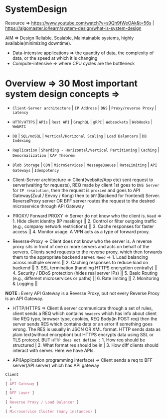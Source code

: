 # SystemDesign

Resource => https://www.youtube.com/watch?v=s9Qh9fWeOAk&t=56s  |  https://algomaster.io/learn/system-design/what-is-system-design

AIM => Design Reliable, Scalable, Maintainable systems, highly available(minimizing downtime).

- Data-intensive applications => the quantity of data, the complexity of data, or the speed at which it is changing
- Compute-intensive => where CPU cycles are the bottleneck

 # Overview => 30 Most important system design concepts =>

- `Client-Server architecture` | `IP Address` | `DNS` | `Proxy/reverse Proxy` | `Latency`
- `HTTP/HTTPS` | `APIs` | `Rest API` | `GraphQL` | `gRPC` | `Websockets` | `WebHooks` | `WebRTC`
- `DB` | `SQL/noSQL` | `Vertical/Horizonal Scaling` | `Load Balancers` | `DB Indexing` 
- `Replication` | `Sharding - Horizontal/Vertical Partitioning` | `Caching` | `Denormalization` | `CAP Theorem`
- `Blob Storage` | `CDN` | `MicroServices` | `MessageQueues` | `RateLimiting` | `API Gateways` | `Idempotency`

- Client-Server architecture => Client(website/App etc) sent request to server(waiting for requests), REQ made by client 1st goes to `DNS Server` for `IP resolution`, then the request is `proxied` and goes to API Gateway(Zuul / Envoy / Kong) then to `BFF`(Backend for frontend) Server. ReverseProxy server OR BFF server routes the request to the desired microservice through API Gateway

- PROXY/ Forward PROXY => Server do not know who the client is. `Need` => 1. Hide client identity (IP masking) || 2. Control or filter outgoing traffic (e.g., company network restrictions) || 3. Cache responses for faster access || 4. Monitor usage. A VPN acts as a type of forward proxy.
   
- Reverse-Proxy => Client does not know who the server is. A reverse proxy sits in front of one or more servers and acts on behalf of the servers. Clients send requests to the reverse proxy, which then forwards them to the appropriate backend server. `Need` => 1. Load balancing across multiple servers || 2. Caching responses to reduce load on backend || 3. SSL termination (handling HTTPS encryption centrally) || 4. Security / DDoS protection (hides real server IPs) || 5. Basic Routing (e.g., different microservices or paths) || 6. Rate limiting || 7. Monitoring & Logging ||

**NOTE :** Every API Gateway is a Reverse Proxy, but not every Reverse Proxy is an API Gateway.

- HTTP/HTTPS => Client & server communicate through a set of rules, client sends a REQ which contains `headers` which has info about client like REQ type, browser type, cookies, REQ Body(in POST req) then the server sends RES which contains data or an error if something goes wrong. The RES is usually in JSON OR XML format. HTTP sends data as plain text(without encryption) but HTTPS encrypts data using SSL or TLS protocol. BUT `HTTP does not define :` 1. How req should be structured | 2. What format res should be in | 3. How diff clients should interact with server. Here we have APIs.

- API(Application programming interface) => Client sends a req to BFF server(API server) which has API gateway

```css
Client
  ↓
[ API Gateway ]
  ↓
[ BFF Layer ]
  ↓
[ Reverse Proxy / Load Balancer ]
  ↓
[ Microservice Cluster (many instances) ]

```
